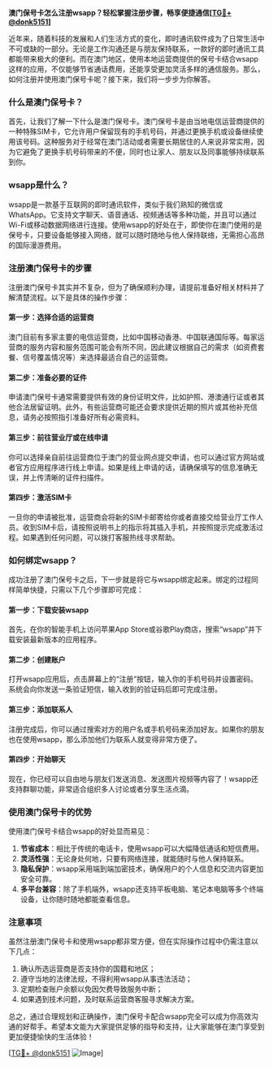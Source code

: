 **澳门保号卡怎么注册wsapp？轻松掌握注册步骤，畅享便捷通信[[TG💪+ @donk5151](https://t.me/s/donk5151)]**

近年来，随着科技的发展和人们生活方式的变化，即时通讯软件成为了日常生活中不可或缺的一部分。无论是工作沟通还是与朋友保持联系，一款好的即时通讯工具都能带来极大的便利。而在澳门地区，使用本地运营商提供的保号卡结合wsapp这样的应用，不仅能够节省通话费用，还能享受更加灵活多样的通信服务。那么，如何注册并使用澳门保号卡呢？接下来，我们将一步步为你解答。

### 什么是澳门保号卡？

首先，让我们了解一下什么是澳门保号卡。澳门保号卡是由当地电信运营商提供的一种特殊SIM卡，它允许用户保留现有的手机号码，并通过更换手机或设备继续使用该号码。这种服务对于经常在澳门活动或者需要长期居住的人来说非常实用，因为它避免了更换手机号码带来的不便，同时也让家人、朋友以及同事能够持续联系到你。

### wsapp是什么？

wsapp是一款基于互联网的即时通讯软件，类似于我们熟知的微信或WhatsApp。它支持文字聊天、语音通话、视频通话等多种功能，并且可以通过Wi-Fi或移动数据网络进行连接。使用wsapp的好处在于，即使你在澳门使用的是保号卡，只要设备能够接入网络，就可以随时随地与他人保持联络，无需担心高昂的国际漫游费用。

### 注册澳门保号卡的步骤

注册澳门保号卡其实并不复杂，但为了确保顺利办理，请提前准备好相关材料并了解清楚流程。以下是具体的操作步骤：

#### 第一步：选择合适的运营商
澳门目前有多家主要的电信运营商，比如中国移动香港、中国联通国际等。每家运营商的服务内容和服务范围可能会有所不同，因此建议根据自己的需求（如资费套餐、信号覆盖情况等）来选择最适合自己的运营商。

#### 第二步：准备必要的证件
申请澳门保号卡通常需要提供有效的身份证明文件，比如护照、港澳通行证或者其他合法居留证明。此外，有些运营商可能还会要求提供近期的照片或其他补充信息，请务必按照指引准备好所有必需资料。

#### 第三步：前往营业厅或在线申请
你可以选择亲自前往运营商位于澳门的营业网点提交申请，也可以通过官方网站或者官方应用程序进行线上申请。如果是线上申请的话，请确保填写的信息准确无误，并上传清晰的证件扫描件。

#### 第四步：激活SIM卡
一旦你的申请被批准，运营商会将新的SIM卡邮寄给你或者直接交给营业厅工作人员。收到SIM卡后，请按照说明书上的指示将其插入手机，并按照提示完成激活过程。如果遇到任何问题，可以拨打客服热线寻求帮助。

### 如何绑定wsapp？

成功注册了澳门保号卡之后，下一步就是将它与wsapp绑定起来。绑定的过程同样简单快捷，只需以下几个步骤即可完成：

#### 第一步：下载安装wsapp
首先，在你的智能手机上访问苹果App Store或谷歌Play商店，搜索“wsapp”并下载安装最新版本的应用程序。

#### 第二步：创建账户
打开wsapp应用后，点击屏幕上的“注册”按钮，输入你的手机号码并设置密码。系统会向你发送一条验证短信，输入收到的验证码后即可完成注册。

#### 第三步：添加联系人
注册完成后，你可以通过搜索对方的用户名或手机号码来添加好友。如果你的朋友也在使用wsapp，那么添加他们为联系人就变得非常方便了。

#### 第四步：开始聊天
现在，你已经可以自由地与朋友们发送消息、发送图片视频等内容了！wsapp还支持群聊功能，非常适合组织多人讨论或者分享生活点滴。

### 使用澳门保号卡的优势

使用澳门保号卡结合wsapp的好处显而易见：

1. **节省成本**：相比于传统的电话卡，使用wsapp可以大幅降低通话和短信费用。
2. **灵活性强**：无论身处何地，只要有网络连接，就能随时与他人保持联系。
3. **隐私保护**：wsapp采用端到端加密技术，确保用户的个人信息和交流内容更加安全可靠。
4. **多平台兼容**：除了手机端外，wsapp还支持平板电脑、笔记本电脑等多个终端设备，让你随时随地都能查看信息。

### 注意事项

虽然注册澳门保号卡和使用wsapp都非常方便，但在实际操作过程中仍需注意以下几点：

1. 确认所选运营商是否支持你的国籍和地区；
2. 遵守当地的法律法规，不得利用wsapp从事违法活动；
3. 定期检查账户余额以免因欠费导致服务中断；
4. 如果遇到技术问题，及时联系运营商客服寻求解决方案。

总之，通过合理规划和正确操作，澳门保号卡配合wsapp完全可以成为你高效沟通的好帮手。希望本文能为大家提供足够的指导和支持，让大家能够在澳门享受到更加便捷愉快的生活体验！

[[TG💪+ @donk5151](https://t.me/s/donk5151) ![Image](https://i.postimg.cc/rwNCRYN7/Snipaste-2025-04-30-17-27-05.png)]